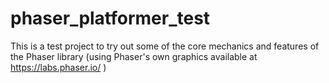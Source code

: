 # phaser_platformer_test

This is a test project to try out some of the core mechanics and features of the Phaser library (using Phaser's own graphics available at https://labs.phaser.io/ )
